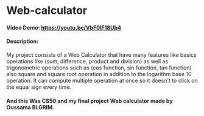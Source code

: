 # Web-calculator
#### Video Demo:  https://youtu.be/VbF0lF18Ub4
#### Description:
My project consists of a Web Calculator that have many features like basics operations like (sum, difference, product and division) as well as trigonometric operations such as (cos function, sin function, tan function) also square and square root operation in addition to the logarithm base 10 operation. It can compute multiple operation at once so it doesn't to click on the equal sign every time.
#### And this Was CS50 and my final project Web calculator made by Oussama BLGRIM.
